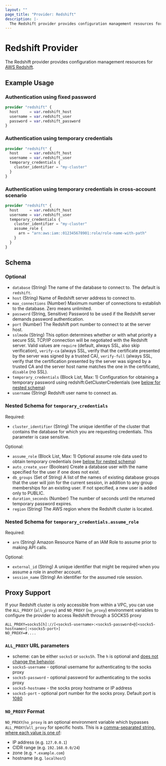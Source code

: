 ```yaml
---
layout: ""
page_title: "Provider: Redshift"
description: |-
  The Redshift provider provides configuration management resources for AWS Redshift.
---
```


# Redshift Provider

The Redshift provider provides configuration management resources for
[AWS Redshift](https://aws.amazon.com/redshift/).

## Example Usage

### Authentication using fixed password

```terraform
provider "redshift" {
  host     = var.redshift_host
  username = var.redshift_user
  password = var.redshift_password
}
```

### Authentication using temporary credentials

```terraform
provider "redshift" {
  host     = var.redshift_host
  username = var.redshift_user
  temporary_credentials {
    cluster_identifier = "my-cluster"
  }
}
```

### Authentication using temporary credentials in cross-account scenario

```terraform
provider "redshift" {
  host     = var.redshift_host
  username = var.redshift_user
  temporary_credentials {
    cluster_identifier = "my-cluster"
    assume_role {
      arn = "arn:aws:iam::012345678901:role/role-name-with-path"
    }
  }
}
```

<!-- schema generated by tfplugindocs -->
## Schema

### Optional

- `database` (String) The name of the database to connect to. The default is `redshift`.
- `host` (String) Name of Redshift server address to connect to.
- `max_connections` (Number) Maximum number of connections to establish to the database. Zero means unlimited.
- `password` (String, Sensitive) Password to be used if the Redshift server demands password authentication.
- `port` (Number) The Redshift port number to connect to at the server host.
- `sslmode` (String) This option determines whether or with what priority a secure SSL TCP/IP connection will be negotiated with the Redshift server. Valid values are `require` (default, always SSL, also skip verification), `verify-ca` (always SSL, verify that the certificate presented by the server was signed by a trusted CA), `verify-full` (always SSL, verify that the certification presented by the server was signed by a trusted CA and the server host name matches the one in the certificate), `disable` (no SSL).
- `temporary_credentials` (Block List, Max: 1) Configuration for obtaining a temporary password using redshift:GetClusterCredentials (see [below for nested schema](#nestedblock--temporary_credentials))
- `username` (String) Redshift user name to connect as.

<a id="nestedblock--temporary_credentials"></a>
### Nested Schema for `temporary_credentials`

Required:

- `cluster_identifier` (String) The unique identifier of the cluster that contains the database for which you are requesting credentials. This parameter is case sensitive.

Optional:

- `assume_role` (Block List, Max: 1) Optional assume role data used to obtain temporary credentials (see [below for nested schema](#nestedblock--temporary_credentials--assume_role))
- `auto_create_user` (Boolean) Create a database user with the name specified for the user if one does not exist.
- `db_groups` (Set of String) A list of the names of existing database groups that the user will join for the current session, in addition to any group memberships for an existing user. If not specified, a new user is added only to PUBLIC.
- `duration_seconds` (Number) The number of seconds until the returned temporary password expires.
- `region` (String) The AWS region where the Redshift cluster is located.

<a id="nestedblock--temporary_credentials--assume_role"></a>
### Nested Schema for `temporary_credentials.assume_role`

Required:

- `arn` (String) Amazon Resource Name of an IAM Role to assume prior to making API calls.

Optional:

- `external_id` (String) A unique identifier that might be required when you assume a role in another account.
- `session_name` (String) An identifier for the assumed role session.

## Proxy Support

If your Redshift cluster is only accessible from within a VPC, you can use the `ALL_PROXY` (`all_proxy`)
and `NO_PROXY` (`no_proxy`) environment variables to configure the provider to access Redshift through
a SOCKS5 proxy

```
ALL_PROXY=socks5[h]://[<socks5-username>:<socks5-password>@]<socks5-hostname>[:<socks5-port>]
NO_PROXY=#....
```

### `ALL_PROXY` URL parameters
* scheme: can be either `socks5` or `socks5h`. The `h` is optional and [does not change the behavior](https://cs.opensource.google/go/x/net/+/3a7c4785:proxy/proxy.go;l=92).
* `socks5-username` - optional username for authenticating to the socks proxy
* `socks5-password` - optional password for authenticating to the socks proxy
* `socks5-hostname` - the socks proxy hostname or IP address
* `socks5-port` - optional port number for the socks proxy. Default port is [1080](https://cs.opensource.google/go/x/net/+/3a7c4785:proxy/proxy.go;l=96)

### `NO_PROXY` Format

`NO_PROXY`/`no_proxy` is an optional environment variable which bypasses `ALL_PROXY`/`all_proxy`
for specific hosts. This is a [comma-separated string, where each value is one of](https://cs.opensource.google/go/x/net/+/3a7c4785:proxy/per_host.go;l=92-96):
* IP address (e.g. `127.0.0.1`)
* CIDR range (e.g. `192.168.0.0/24`)
* zone (e.g. `*.example.com`)
* hostname (e.g. `localhost`)
